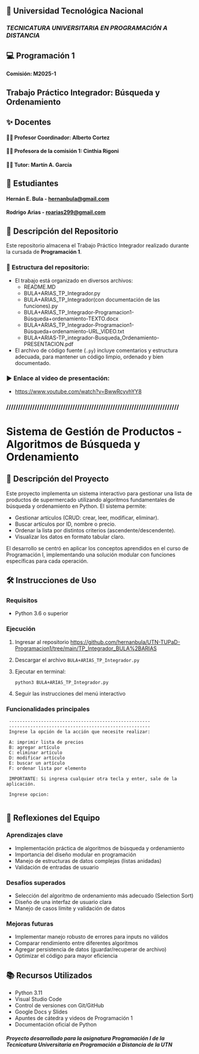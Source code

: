 ## 📍 **Universidad Tecnológica Nacional**  
### *TECNICATURA UNIVERSITARIA EN PROGRAMACIÓN A DISTANCIA*

## 💻 Programación 1  
#### **Comisión:** M2025-1  

## Trabajo Práctico Integrador: Búsqueda y Ordenamiento

## ✨ Docentes  
#### 👨‍🏫 Profesor Coordinador: Alberto Cortez
#### 👩‍🏫 Profesora de la comisión 1: Cinthia Rigoni
#### 🧑‍🎓 Tutor: Martín A. García

## 👥 Estudiantes  
#### Hernán E. Bula - hernanbula@gmail.com 
#### Rodrigo Arias - roarias299@gmail.com 

## 📂 Descripción del Repositorio  
Este repositorio almacena el Trabajo Práctico Integrador realizado durante la cursada de **Programación 1**.  

### 📌 **Estructura del repositorio:**  
- El trabajo está organizado en diversos archivos: 
    - README.MD
    - BULA+ARIAS_TP_Integrador.py
    - BULA+ARIAS_TP_Integrador(con documentación de las funciones).py
    - BULA+ARIAS_TP_Integrador-Programacion1-Búsqueda+ordenamiento-TEXTO.docx
    - BULA+ARIAS_TP_Integrador-Programacion1-Búsqueda+ordenamiento-URL_VIDEO.txt
    - BULA+ARIAS-TP_integrador-Busqueda_Ordenamiento-PRESENTACION.pdf 
- El archivo de código fuente (`.py`) incluye comentarios y estructura adecuada, para mantener un código limpio, ordenado y bien documentado.  


### ▶️ **Enlace al video de presentación:**  
- https://www.youtube.com/watch?v=BwwRcyvhYY8

### /////////////////////////////////////////////////////////////////////////

# Sistema de Gestión de Productos - Algoritmos de Búsqueda y Ordenamiento

## 📌 Descripción del Proyecto

Este proyecto implementa un sistema interactivo para gestionar una lista de productos de supermercado utilizando algoritmos fundamentales de búsqueda y ordenamiento en Python. El sistema permite:

- Gestionar artículos (CRUD: crear, leer, modificar, eliminar).
- Buscar artículos por ID, nombre o precio.
- Ordenar la lista por distintos criterios (ascendente/descendente).
- Visualizar los datos en formato tabular claro.

El desarrollo se centró en aplicar los conceptos aprendidos en el curso de Programación I, implementando una solución modular con funciones específicas para cada operación.

## 🛠️ Instrucciones de Uso

### Requisitos
- Python 3.6 o superior

### Ejecución
1. Ingresar al repositorio https://github.com/hernanbula/UTN-TUPaD-Programacion1/tree/main/TP_Integrador_BULA%2BARIAS 
2. Descargar el archivo `BULA+ARIAS_TP_Integrador.py`
3. Ejecutar en terminal:
   
   ```
   python3 BULA+ARIAS_TP_Integrador.py
   
   ```
4. Seguir las instrucciones del menú interactivo

### Funcionalidades principales
    
   ```
    ----------------------------------------------------- 
    -----------------------------------------------------
    Ingrese la opción de la acción que necesite realizar: 

    A: imprimir lista de precios 
    B: agregar artículo 
    C: eliminar artículo 
    D: modificar artículo 
    E: buscar un artículo 
    F: ordenar lista por elemento 

    IMPORTANTE: Si ingresa cualquier otra tecla y enter, sale de la aplicación.

    Ingrese opcion:
    
   ```

## 🤔 Reflexiones del Equipo

### Aprendizajes clave
- Implementación práctica de algoritmos de búsqueda y ordenamiento
- Importancia del diseño modular en programación
- Manejo de estructuras de datos complejas (listas anidadas)
- Validación de entradas de usuario

### Desafíos superados
- Selección del algoritmo de ordenamiento más adecuado (Selection Sort)
- Diseño de una interfaz de usuario clara
- Manejo de casos límite y validación de datos

### Mejoras futuras
- Implementar manejo robusto de errores para inputs no válidos
- Comparar rendimiento entre diferentes algoritmos
- Agregar persistencia de datos (guardar/recuperar de archivo)
- Optimizar el código para mayor eficiencia

## 📚 Recursos Utilizados
- Python 3.11
- Visual Studio Code
- Control de versiones con Git/GitHub
- Google Docs y Slides
- Apuntes de cátedra y videos de Programación 1
- Documentación oficial de Python

#### *Proyecto desarrollado para la asignatura Programación I de la Tecnicatura Universitaria en Programación a Distancia de la UTN*